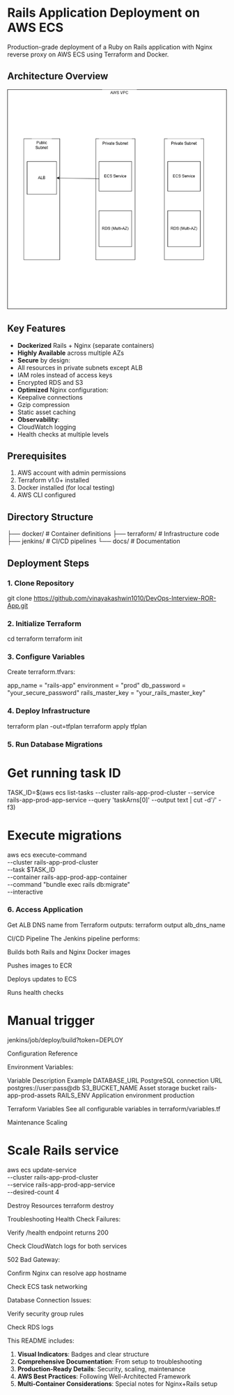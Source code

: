 # Rails Application Deployment on AWS ECS

Production-grade deployment of a Ruby on Rails application with Nginx reverse proxy on AWS ECS using Terraform and Docker.

## Architecture Overview

![Architecture Diagram](./docs/architecture.png)


## Key Features

-  **Dockerized** Rails + Nginx (separate containers)
-  **Highly Available** across multiple AZs
-  **Secure** by design:
  - All resources in private subnets except ALB
  - IAM roles instead of access keys
  - Encrypted RDS and S3
-  **Optimized** Nginx configuration:
  - Keepalive connections
  - Gzip compression
  - Static asset caching
-  **Observability**:
  - CloudWatch logging
  - Health checks at multiple levels

## Prerequisites

1. AWS account with admin permissions
2. Terraform v1.0+ installed
3. Docker installed (for local testing)
4. AWS CLI configured

## Directory Structure

├── docker/ # Container definitions
├── terraform/ # Infrastructure code
├── jenkins/ # CI/CD pipelines
└── docs/ # Documentation

## Deployment Steps

### 1. Clone Repository

git clone https://github.com/vinayakashwin1010/DevOps-Interview-ROR-App.git

### 2. Initialize Terraform

cd terraform
terraform init

### 3. Configure Variables

Create terraform.tfvars:

app_name = "rails-app"
environment = "prod"
db_password = "your_secure_password"
rails_master_key = "your_rails_master_key"

### 4. Deploy Infrastructure

terraform plan -out=tfplan
terraform apply tfplan

### 5. Run Database Migrations

# Get running task ID
TASK_ID=$(aws ecs list-tasks --cluster rails-app-prod-cluster --service rails-app-prod-app-service --query 'taskArns[0]' --output text | cut -d'/' -f3)

# Execute migrations
aws ecs execute-command \
  --cluster rails-app-prod-cluster \
  --task $TASK_ID \
  --container rails-app-prod-app-container \
  --command "bundle exec rails db:migrate" \
  --interactive

### 6. Access Application

Get ALB DNS name from Terraform outputs:
terraform output alb_dns_name

CI/CD Pipeline
The Jenkins pipeline performs:

Builds both Rails and Nginx Docker images

Pushes images to ECR

Deploys updates to ECS

Runs health checks

# Manual trigger
jenkins/job/deploy/build?token=DEPLOY

Configuration Reference

Environment Variables:

Variable	    Description	                Example
DATABASE_URL	PostgreSQL connection URL	postgres://user:pass@db
S3_BUCKET_NAME	Asset storage bucket	    rails-app-prod-assets
RAILS_ENV	    Application environment	    production

Terraform Variables
See all configurable variables in terraform/variables.tf

Maintenance
Scaling
# Scale Rails service
aws ecs update-service \
  --cluster rails-app-prod-cluster \
  --service rails-app-prod-app-service \
  --desired-count 4

Destroy Resources
terraform destroy

Troubleshooting
Health Check Failures:

Verify /health endpoint returns 200

Check CloudWatch logs for both services

502 Bad Gateway:

Confirm Nginx can resolve app hostname

Check ECS task networking

Database Connection Issues:

Verify security group rules

Check RDS logs


This README includes:

1. **Visual Indicators**: Badges and clear structure
2. **Comprehensive Documentation**: From setup to troubleshooting
3. **Production-Ready Details**: Security, scaling, maintenance
4. **AWS Best Practices**: Following Well-Architected Framework
5. **Multi-Container Considerations**: Special notes for Nginx+Rails setup